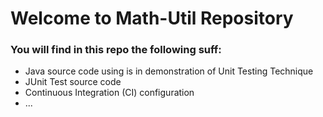 # Welcome to Math-Util Repository
### You will find in this repo the following suff:
* Java source code using is in demonstration of Unit Testing Technique
* JUnit Test source code
* Continuous Integration (CI) configuration
* ...
